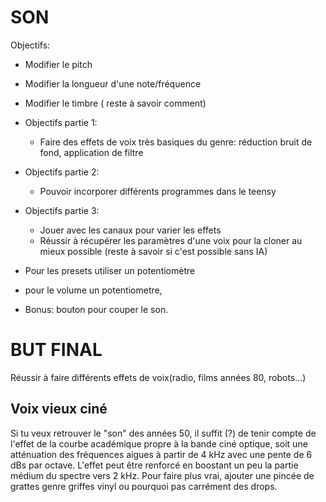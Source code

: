 # SON
Objectifs:

- Modifier le pitch
- Modifier la longueur d'une note/fréquence
- Modifier le timbre ( reste à savoir comment)
- Objectifs partie 1:
  - Faire des effets de voix très basiques du genre: réduction bruit de fond, application de filtre
- Objectifs partie 2:
  - Pouvoir incorporer différents programmes dans le teensy
- Objectifs partie 3:
  - Jouer avec les canaux pour varier les effets
  - Réussir à récupérer les paramètres d'une voix pour la cloner au mieux possible (reste à savoir si c'est possible sans IA)

- Pour les presets utiliser un potentiomètre
- pour le volume un potentiometre,
- Bonus: bouton pour couper le son.
# BUT FINAL
Réussir à faire différents effets de voix(radio, films années 80, robots...)


## Voix vieux ciné
Si tu veux retrouver le "son" des années 50, il suffit (?) de tenir compte de l'effet de la courbe académique propre à la bande ciné optique, soit une atténuation des fréquences aigues à partir de 4 kHz avec une pente de 6 dBs par octave. L'effet peut être renforcé en boostant un peu la partie médium du spectre vers 2 kHz. Pour faire plus vrai, ajouter une pincée de grattes genre griffes vinyl ou pourquoi pas carrément des drops.

